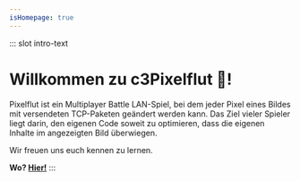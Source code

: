 ```yaml
---
isHomepage: true
---
```


::: slot intro-text
# Willkommen zu c3Pixelflut 🌊!

Pixelflut ist ein Multiplayer Battle LAN-Spiel, bei dem jeder Pixel eines Bildes mit versendeten TCP-Paketen geändert werden kann. Das Ziel vieler Spieler liegt darin, den eigenen Code soweit zu optimieren, dass die eigenen Inhalte im angezeigten Bild überwiegen.

Wir freuen uns euch kennen zu lernen.

**Wo? [Hier!](/where)**
:::
